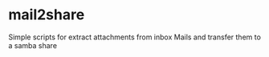 # mail2share
Simple scripts for extract attachments from inbox Mails and transfer them to a samba share
